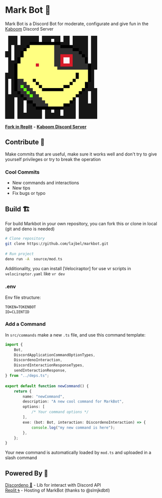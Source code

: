 # Mark Bot 🤖

Mark Bot is a Discord Bot for moderate, configurate and give fun in the [Kaboom](https://github.com/replit/kaboom) Discord Server

![mark](markbot.png)

[**Fork in Replit**](https://replit.com/@slmjkdbtl/markbot#src/mod.ts) **-** [**Kaboom Discord Server**](https://discord.com/invite/aQ6RuQm3TF)

## Contribute 🎉

Make commits that are useful, make sure it works well and don't try to give yourself privileges or try to break the operation

### Cool Commits

- New commands and interactions
- New tips
- Fix bugs or typo

## Build 🏗️

For build Markbot in your own repository, you can fork this or clone in local (git and deno is needed)

```sh
# Clone repository
git clone https://github.com/lajbel/markbot.git

# Run project
deno run -A  source/mod.ts
```

Additionality, you can install [Velociraptor] for use vr scripts in `velociraptor.yaml` like `vr dev`

### .env

Env file structure:

```env
TOKEN=TOKENBOT
ID=CLIENTID
```

### Add a Command

In `src/commands` make a new `.ts` file, and use this command template:

```ts
import {
	Bot,
	DiscordApplicationCommandOptionTypes,
	DiscordenoInteraction,
	DiscordInteractionResponseTypes,
	sendInteractionResponse,
} from "../deps.ts";

export default function newCommand() {
	return {
		name: "newCommand",
		description: "A new cool command for MarkBot",
		options: [
			/* Your command options */
		],
		exe: (bot: Bot, interaction: DiscordenoInteraction) => {
			console.log("my new command is here");
		},
	};
}
```

Your new command is automatically loaded by `mod.ts` and uploaded in a slash command

## Powered By 🚀

[Discordeno 🦕](https://github.com/discordeno/discordeno) - Lib for interact with Discord API <br>
[Replit 🌀](https://replit.com) - Hosting of MarkBot (thanks to @slmjkdbtl)
